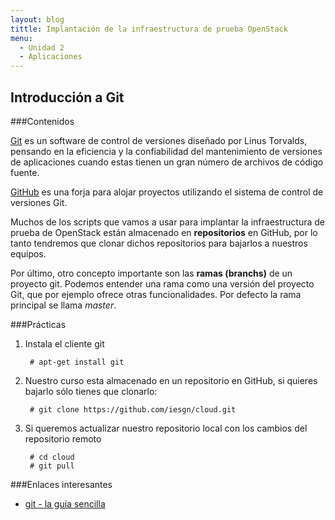```yaml
---
layout: blog
tittle: Implantación de la infraestructura de prueba OpenStack
menu:
  - Unidad 2
  - Aplicaciones
---
```

## Introducción a Git

###Contenidos

[Git](http://git-scm.com/) es un software de control de versiones diseñado por Linus Torvalds, pensando en la eficiencia y la confiabilidad del mantenimiento de versiones de aplicaciones cuando estas tienen un gran número de archivos de código fuente. 

[GitHub](https://github.com/) es una forja para alojar proyectos utilizando el sistema de control de versiones Git.

Muchos de los scripts que vamos a usar para implantar la infraestructura de prueba de OpenStack están almacenado en **repositorios** en GitHub, por lo tanto tendremos que clonar dichos repositorios para bajarlos a nuestros equipos.

Por último, otro concepto importante son las **ramas (branchs)** de un proyecto git. Podemos entender una rama como una versión del proyecto Git, que por ejemplo ofrece otras funcionalidades. Por defecto la rama principal se llama *master*.

###Prácticas

1. Instala el cliente git

        # apt-get install git

2. Nuestro curso esta almacenado en un repositorio en GitHub, si quieres bajarlo sólo tienes que clonarlo:

        # git clone https://github.com/iesgn/cloud.git
        
3. Si queremos actualizar nuestro repositorio local con los cambios del repositorio remoto

        # cd cloud
        # git pull

###Enlaces interesantes

* [git - la guía sencilla](http://rogerdudler.github.io/git-guide/index.es.html)

